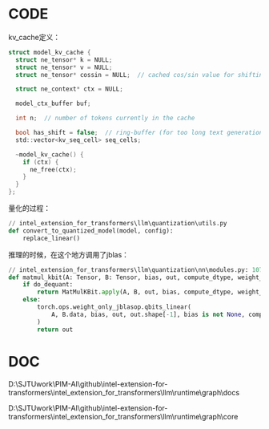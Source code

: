 # CODE

kv_cache定义：

```c
struct model_kv_cache {
  struct ne_tensor* k = NULL;
  struct ne_tensor* v = NULL;
  struct ne_tensor* cossin = NULL;  // cached cos/sin value for shifting RoPE

  struct ne_context* ctx = NULL;

  model_ctx_buffer buf;

  int n;  // number of tokens currently in the cache

  bool has_shift = false;  // ring-buffer (for too long text generation like streaming-llm)
  std::vector<kv_seq_cell> seq_cells;

  ~model_kv_cache() {
    if (ctx) {
      ne_free(ctx);
    }
  }
};
```

量化的过程：

```python
// intel_extension_for_transformers\llm\quantization\utils.py
def convert_to_quantized_model(model, config):
    replace_linear()
```

推理的时候，在这个地方调用了jblas：

```python
// intel_extension_for_transformers\llm\quantization\nn\modules.py: 107 forward()
def matmul_kbit(A: Tensor, B: Tensor, bias, out, compute_dtype, weight_dtype, do_dequant=False):
    if do_dequant:
        return MatMulKBit.apply(A, B, out, bias, compute_dtype, weight_dtype)
    else:
        torch.ops.weight_only_jblasop.qbits_linear(
            A, B.data, bias, out, out.shape[-1], bias is not None, compute_dtype, weight_dtype
        )
        return out
```

# DOC

D:\SJTUwork\PIM-AI\github\intel-extension-for-transformers\intel_extension_for_transformers\llm\runtime\graph\docs

D:\SJTUwork\PIM-AI\github\intel-extension-for-transformers\intel_extension_for_transformers\llm\runtime\graph\core

